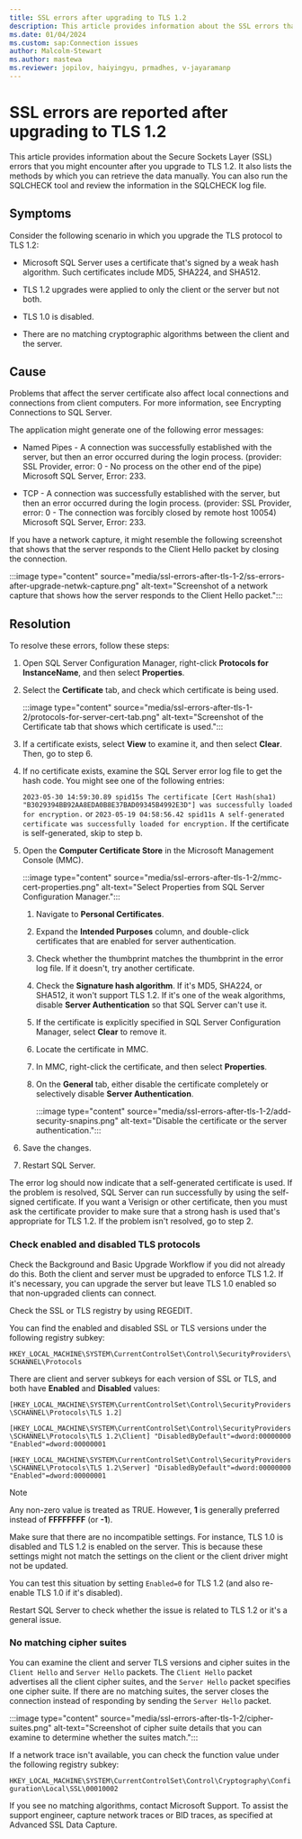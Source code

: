 ```yaml
---
title: SSL errors after upgrading to TLS 1.2
description: This article provides information about the SSL errors that you might encounter after you upgrade to TLS 1.2.
ms.date: 01/04/2024
ms.custom: sap:Connection issues
author: Malcolm-Stewart
ms.author: mastewa
ms.reviewer: jopilov, haiyingyu, prmadhes, v-jayaramanp
---
```


# SSL errors are reported after upgrading to TLS 1.2

This article provides information about the Secure Sockets Layer (SSL) errors that you might encounter after you upgrade to TLS 1.2. It also lists the methods by which you can retrieve the data manually. You can also run the SQLCHECK tool and review the information in the SQLCHECK log file.

## Symptoms

Consider the following scenario in which you upgrade the TLS protocol to TLS 1.2:

- Microsoft SQL Server uses a certificate that's signed by a weak hash algorithm. Such certificates include MD5, SHA224, and SHA512.

- TLS 1.2 upgrades were applied to only the client or the server but not both.

- TLS 1.0 is disabled.

- There are no matching cryptographic algorithms between the client and the server.

## Cause

Problems that affect the server certificate also affect local connections and connections from client computers. For more information, see Encrypting Connections to SQL Server.

The application might generate one of the following error messages:

- Named Pipes - A connection was successfully established with the server, but then an error occurred during the login process. (provider: SSL Provider, error: 0 - No process on the other end of the pipe) Microsoft SQL Server, Error: 233.
 
- TCP - A connection was successfully established with the server, but then an error occurred during the login process. (provider: SSL Provider, error: 0 - The connection was forcibly closed by remote host 10054) Microsoft SQL Server, Error: 233.

If you have a network capture, it might resemble the following screenshot that shows that the server responds to the Client Hello packet by closing the connection.

  :::image type="content" source="media/ssl-errors-after-tls-1-2/ss-errors-after-upgrade-netwk-capture.png" alt-text="Screenshot of a network capture that shows how the server responds to the Client Hello packet.":::

## Resolution
  
To resolve these errors, follow these steps:

1. Open SQL Server Configuration Manager, right-click **Protocols for InstanceName**, and then select **Properties**.

1. Select the **Certificate** tab, and check which certificate is being used.

   :::image type="content" source="media/ssl-errors-after-tls-1-2/protocols-for-server-cert-tab.png" alt-text="Screenshot of the Certificate tab that shows which certificate is used.":::

1. If a certificate exists, select **View** to examine it, and then select **Clear**. Then, go to step 6.

1. If no certificate exists, examine the SQL Server error log file to get the hash code. You might see one of the following entries:

     `2023-05-30 14:59:30.89 spid15s The certificate [Cert Hash(sha1) "B3029394BB92AA8EDA0B8E37BAD09345B4992E3D"] was successfully loaded for encryption.`
      or
     `2023-05-19 04:58:56.42 spid11s A self-generated certificate was successfully loaded for encryption.`
    If the certificate is self-generated, skip to step b.

1. Open the **Computer Certificate Store** in the Microsoft Management Console (MMC).<br/>

   :::image type="content" source="media/ssl-errors-after-tls-1-2/mmc-cert-properties.png" alt-text="Select Properties from SQL Server Configuration Manager.":::

   1. Navigate to **Personal Certificates**.
   1. Expand the **Intended Purposes** column, and double-click certificates that are enabled for server authentication.
   1. Check whether the thumbprint matches the thumbprint in the error log file. If it doesn't, try another certificate.
   1. Check the **Signature hash algorithm**. If it's MD5, SHA224, or SHA512, it won't support TLS 1.2. If it's one of the weak algorithms, disable **Server Authentication** so that SQL Server can't use it.
   1. If the certificate is explicitly specified in SQL Server Configuration Manager, select **Clear** to remove it.
   1. Locate the certificate in MMC.
   1. In MMC, right-click the certificate, and then select **Properties**.
   1. On the **General** tab, either disable the certificate completely or selectively disable **Server Authentication**.

      :::image type="content" source="media/ssl-errors-after-tls-1-2/add-security-snapins.png" alt-text="Disable the certificate or the server authentication.":::

1. Save the changes.
1. Restart SQL Server.

The error log should now indicate that a self-generated certificate is used. If the problem is resolved, SQL Server can run successfully by using the self-signed certificate. If you want a Verisign or other certificate, then you must ask the certificate provider to make sure that a strong hash is used that's appropriate for TLS 1.2. If the problem isn't resolved, go to step 2.

### Check enabled and disabled TLS protocols

Check the Background and Basic Upgrade Workflow if you did not already do this. Both the client and server must be upgraded to enforce TLS 1.2. If it's necessary, you can upgrade the server but leave TLS 1.0 enabled so that non-upgraded clients can connect.

Check the SSL or TLS registry by using REGEDIT.

You can find the enabled and disabled SSL or TLS versions under the following registry subkey:

`HKEY_LOCAL_MACHINE\SYSTEM\CurrentControlSet\Control\SecurityProviders\SCHANNEL\Protocols`

There are client and server subkeys for each version of SSL or TLS, and both have **Enabled** and **Disabled** values:

`[HKEY_LOCAL_MACHINE\SYSTEM\CurrentControlSet\Control\SecurityProviders\SCHANNEL\Protocols\TLS 1.2]`

`[HKEY_LOCAL_MACHINE\SYSTEM\CurrentControlSet\Control\SecurityProviders\SCHANNEL\Protocols\TLS 1.2\Client] "DisabledByDefault"=dword:00000000 "Enabled"=dword:00000001`

`[HKEY_LOCAL_MACHINE\SYSTEM\CurrentControlSet\Control\SecurityProviders\SCHANNEL\Protocols\TLS 1.2\Server] "DisabledByDefault"=dword:00000000 "Enabled"=dword:00000001`

> [!NOTE]
> Any non-zero value is treated as TRUE. However, **1** is generally preferred instead of **FFFFFFFF** (or **-1**).

Make sure that there are no incompatible settings. For instance, TLS 1.0 is disabled and TLS 1.2 is enabled on the server. This is because these settings might not match the settings on the client or the client driver might not be updated.

You can test this situation by setting `Enabled=0` for TLS 1.2 (and also re-enable TLS 1.0 if it's disabled).

Restart SQL Server to check whether the issue is related to TLS 1.2 or it's a general issue.

### No matching cipher suites

You can examine the client and server TLS versions and cipher suites in the `Client Hello` and `Server Hello` packets. The `Client Hello` packet advertises all the client cipher suites, and the `Server Hello` packet specifies one cipher suite. If there are no matching suites, the server closes the connection instead of responding by sending the `Server Hello` packet.

:::image type="content" source="media/ssl-errors-after-tls-1-2/cipher-suites.png" alt-text="Screenshot of cipher suite details that you can examine to determine whether the suites match.":::

If a network trace isn't available, you can check the function value under the following registry subkey:

`HKEY_LOCAL_MACHINE\SYSTEM\CurrentControlSet\Control\Cryptography\Configuration\Local\SSL\00010002`

If you see no matching algorithms, contact Microsoft Support. To assist the support engineer, capture network traces or BID traces, as specified at Advanced SSL Data Capture.
